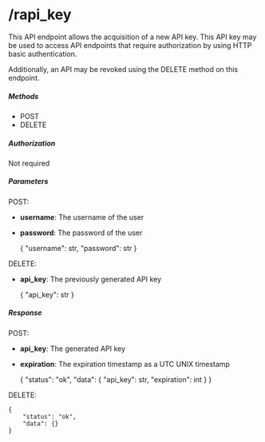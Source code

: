 # /rapi_key

This API endpoint allows the acquisition of a new API key.
This API key may be used to access API endpoints that require
authorization by using HTTP basic authentication.

Additionally, an API may be revoked using the DELETE method on this endpoint.

##### Methods

* POST
* DELETE

##### Authorization

Not required

##### Parameters

POST:

* **username**: The username of the user
* **password**: The password of the user


    {
        "username": str,
        "password": str
    }
    
DELETE:

* **api_key**: The previously generated API key


    {
        "api_key": str
    }

##### Response

POST:

* **api_key**: The generated API key
* **expiration**: The expiration timestamp as a UTC UNIX timestamp

    {
        "status": "ok",
        "data": {
            "api_key": str,
            "expiration": int
        }
    }

DELETE:

    {
        "status": "ok",
        "data": {}
    }

